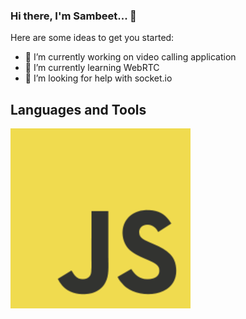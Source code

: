 ### Hi there, I'm Sambeet... 👋


Here are some ideas to get you started:

- 🔭 I’m currently working on video calling application
- 🌱 I’m currently learning WebRTC
- 🤔 I’m looking for help with socket.io

## Languages and Tools
<img src="https://raw.githubusercontent.com/github/explore/80688e429a7d4ef2fca1e82350fe8e3517d3494d/topics/javascript/javascript.png">

